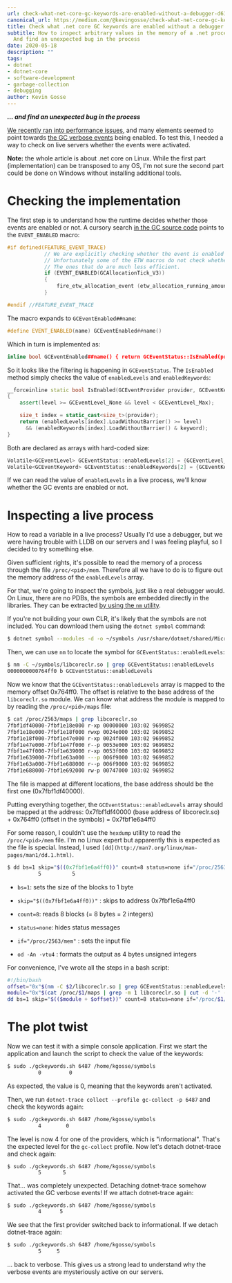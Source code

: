 ```yaml
---
url: check-what-net-core-gc-keywords-are-enabled-without-a-debugger-d616745c0d0e
canonical_url: https://medium.com/@kevingosse/check-what-net-core-gc-keywords-are-enabled-without-a-debugger-d616745c0d0e
title: Check what .net core GC keywords are enabled without a debugger
subtitle: How to inspect arbitrary values in the memory of a .net process on Linux..
  And find an unexpected bug in the process
date: 2020-05-18
description: ""
tags:
- dotnet
- dotnet-core
- software-development
- garbage-collection
- debugging
author: Kevin Gosse
---
```


***… and find an unexpected bug in the process***

[We recently ran into performance issues](https://twitter.com/KooKiz/status/1238046441672761345), and many elements seemed to point towards [the GC verbose events](https://github.com/dotnet/diagnostics/blob/master/documentation/dotnet-trace-instructions.md) being enabled. To test this, I needed a way to check on live servers whether the events were activated.

**Note:** the whole article is about .net core on Linux. While the first part (implementation) can be transposed to any OS, I'm not sure the second part could be done on Windows without installing additional tools.

# Checking the implementation

The first step is to understand how the runtime decides whether those events are enabled or not. A cursory search [in the GC source code](https://raw.githubusercontent.com/dotnet/runtime/master/src/coreclr/src/gc/gc.cpp) points to the `EVENT_ENABLED` macro:

```c++
#if defined(FEATURE_EVENT_TRACE)
            // We are explicitly checking whether the event is enabled here.
            // Unfortunately some of the ETW macros do not check whether the ETW feature is enabled.
            // The ones that do are much less efficient.
            if (EVENT_ENABLED(GCAllocationTick_V3))
            {
                fire_etw_allocation_event (etw_allocation_running_amount[etw_allocation_index], gen_number, acontext->alloc_ptr);
            }

#endif //FEATURE_EVENT_TRACE
```

The macro expands to `GCEventEnabled##name`:

```c++
#define EVENT_ENABLED(name) GCEventEnabled##name()
```

Which in turn is implemented as:

```c++
inline bool GCEventEnabled##name() { return GCEventStatus::IsEnabled(provider, keyword, level); }
```

So it looks like the filtering is happening in `GCEventStatus`. The `IsEnabled` method simply checks the value of `enabledLevels` and `enabledKeywords`:

```c++
__forceinline static bool IsEnabled(GCEventProvider provider, GCEventKeyword keyword, GCEventLevel level)
{
    assert(level >= GCEventLevel_None && level < GCEventLevel_Max);

    size_t index = static_cast<size_t>(provider);
    return (enabledLevels[index].LoadWithoutBarrier() >= level)
      && (enabledKeywords[index].LoadWithoutBarrier() & keyword);
}
```

Both are declared as arrays with hard-coded size:

```c++
Volatile<GCEventLevel> GCEventStatus::enabledLevels[2] = {GCEventLevel_None, GCEventLevel_None};
Volatile<GCEventKeyword> GCEventStatus::enabledKeywords[2] = {GCEventKeyword_None, GCEventKeyword_None};
```

If we can read the value of `enabledLevels` in a live process, we'll know whether the GC events are enabled or not.

# Inspecting a live process

How to read a variable in a live process? Usually I'd use a debugger, but we were having trouble with LLDB on our servers and I was feeling playful, so I decided to try something else.

Given sufficient rights, it's possible to read the memory of a process through the file `/proc/<pid>/mem`. Therefore all we have to do is to figure out the memory address of the `enabledLevels` array.

For that, we're going to inspect the symbols, just like a real debugger would. On Linux, there are no PDBs, the symbols are embedded directly in the libraries. They can be extracted [by using the `nm` utility](https://linux.die.net/man/1/nm).

If you're not building your own CLR, it's likely that the symbols are not included. You can download them using the `dotnet symbol` command:

```bash
$ dotnet symbol --modules -d -o ~/symbols /usr/share/dotnet/shared/Microsoft.NETCore.App/3.1.1/*
```

Then, we can use `nm` to locate the symbol for `GCEventStatus::enabledLevels`:

```bash
$ nm -C ~/symbols/libcoreclr.so | grep GCEventStatus::enabledLevels
0000000000764ff0 b GCEventStatus::enabledLevels
```

Now we know that the `GCEventStatus::enabledLevels` array is mapped to the memory offset 0x764ff0. The offset is relative to the base address of the `libcoreclr.so` module. We can know what address the module is mapped to by reading the `/proc/<pid>/maps` file:

```bash
$ cat /proc/2563/maps | grep libcoreclr.so
7fbf1df40000-7fbf1e18e000 r-xp 00000000 103:02 9699852                   /usr/share/dotnet/shared/Microsoft.NETCore.App/3.1.1/libcoreclr.so
7fbf1e18e000-7fbf1e18f000 rwxp 0024e000 103:02 9699852                   /usr/share/dotnet/shared/Microsoft.NETCore.App/3.1.1/libcoreclr.so
7fbf1e18f000-7fbf1e47e000 r-xp 0024f000 103:02 9699852                   /usr/share/dotnet/shared/Microsoft.NETCore.App/3.1.1/libcoreclr.so
7fbf1e47e000-7fbf1e47f000 r--p 0053e000 103:02 9699852                   /usr/share/dotnet/shared/Microsoft.NETCore.App/3.1.1/libcoreclr.so
7fbf1e47f000-7fbf1e639000 r-xp 0053f000 103:02 9699852                   /usr/share/dotnet/shared/Microsoft.NETCore.App/3.1.1/libcoreclr.so
7fbf1e639000-7fbf1e63a000 ---p 006f9000 103:02 9699852                   /usr/share/dotnet/shared/Microsoft.NETCore.App/3.1.1/libcoreclr.so
7fbf1e63a000-7fbf1e688000 r--p 006f9000 103:02 9699852                   /usr/share/dotnet/shared/Microsoft.NETCore.App/3.1.1/libcoreclr.so
7fbf1e688000-7fbf1e692000 rw-p 00747000 103:02 9699852                   /usr/share/dotnet/shared/Microsoft.NETCore.App/3.1.1/libcoreclr.so
```

The file is mapped at different locations, the base address should be the first one (0x7fbf1df40000).

Putting everything together, the `GCEventStatus::enabledLevels` array should be mapped at the address: 0x7fbf1df40000 (base address of libcoreclr.so) + 0x764ff0 (offset in the symbols) = 0x7fbf1e6a4ff0

For some reason, I couldn't use the `hexdump` utility to read the `/proc/<pid>/mem` file. I'm no Linux expert but apparently this is expected as the file is special. Instead, I used `[dd](http://man7.org/linux/man-pages/man1/dd.1.html)`.

```bash
$ dd bs=1 skip="$((0x7fbf1e6a4ff0))" count=8 status=none if="/proc/2563/mem" | od -An -vtu4
          5          5
```

* `bs=1`: sets the size of the blocks to 1 byte

* `skip="$((0x7fbf1e6a4ff0))"` : skips to address 0x7fbf1e6a4ff0

* `count=8`: reads 8 blocks (= 8 bytes = 2 integers)

* `status=none`: hides status messages

* `if="/proc/2563/mem"` : sets the input file

* `od -An -vtu4` : formats the output as 4 bytes unsigned integers

For convenience, I've wrote all the steps in a bash script:

```bash
#!/bin/bash
offset="0x"$(nm -C $2/libcoreclr.so | grep GCEventStatus::enabledLevels | cut -d ' ' -f1)
module="0x"$(cat /proc/$1/maps | grep -m 1 libcoreclr.so | cut -d '-' -f1)
dd bs=1 skip="$(($module + $offset))" count=8 status=none if="/proc/$1/mem" | od -An -vtu4
```

# The plot twist

Now we can test it with a simple console application. First we start the application and launch the script to check the value of the keywords:

```bash
$ sudo ./gckeywords.sh 6487 /home/kgosse/symbols
          0         0
```

As expected, the value is 0, meaning that the keywords aren't activated.

Then, we run `dotnet-trace collect --profile gc-collect -p 6487` and check the keywords again:

```bash
$ sudo ./gckeywords.sh 6487 /home/kgosse/symbols
          4        0
```

The level is now 4 for one of the providers, which is "informational". That's the expected level for the `gc-collect` profile. Now let's detach dotnet-trace and check again:

```bsh
$ sudo ./gckeywords.sh 6487 /home/kgosse/symbols
          5       5
```

That... was completely unexpected. Detaching dotnet-trace somehow activated the GC verbose events! If we attach dotnet-trace again:

```bash
$ sudo ./gckeywords.sh 6487 /home/kgosse/symbols
          4      5
```

We see that the first provider switched back to informational. If we detach dotnet-trace again:

```bash
$ sudo ./gckeywords.sh 6487 /home/kgosse/symbols
          5     5
```

... back to verbose. This gives us a strong lead to understand why the verbose events are mysteriously active on our servers.
